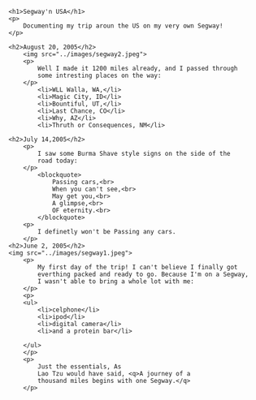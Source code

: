 <!DOCTYPE html>
<head>
    <title>My Trip Around the USA on a Segway</title>
</head>
<body>

    <h1>Segway'n USA</h1>
    <p>
        Documenting my trip aroun the US on my very own Segway!
    </p>

    <h2>August 20, 2005</h2>
        <img src="../images/segway2.jpeg">
        <p>
            Well I made it 1200 miles already, and I passed through
            some intresting places on the way:
        </p>
            <li>WLL Walla, WA,</li>
            <li>Magic City, ID</li>
            <li>Bountiful, UT,</li>
            <li>Last Chance, CO</li>
            <li>Why, AZ</li>
            <li>Thruth or Consequences, NM</li>

    <h2>July 14,2005</h2>
        <p>
            I saw some Burma Shave style signs on the side of the
            road today: 
        </p>
            <blockquote>
                Passing cars,<br>
                When you can't see,<br>
                May get you,<br>
                A glimpse,<br>
                OF eternity.<br>
            </blockquote>
        <p>     
            I definetly won't be Passing any cars.
        </p>
    <h2>June 2, 2005</h2>
    <img src="../images/segway1.jpeg">
        <p>
            My first day of the trip! I can't believe I finally got
            everthing packed and ready to go. Because I'm on a Segway,
            I wasn't able to bring a whole lot with me:
        </p>
        <p>
        <ul>
            <li>celphone</li>
            <li>ipod</li>
            <li>digital camera</li>
            <li>and a protein bar</li>

        </ul>
        </p>
        <p>
            Just the essentials, As 
            Lao Tzu would have said, <q>A journey of a 
            thousand miles begins with one Segway.</q>
        </p> 
</body>
</html>
